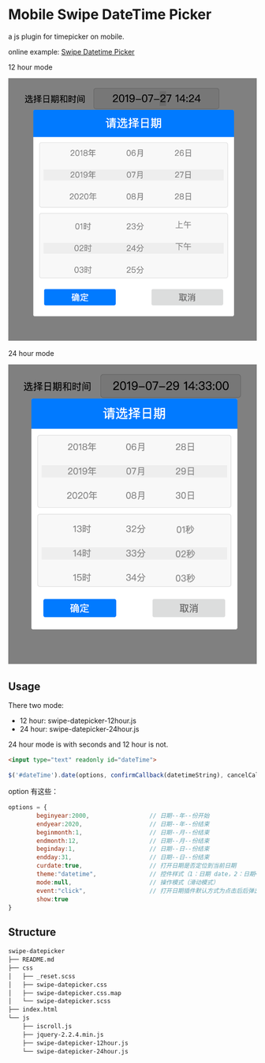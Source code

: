 # Mobile Swipe DateTime Picker

a js plugin for timepicker on mobile.

online example: [Swipe Datetime Picker](http://kylebing.cn/lib/swipe-datepicker)
 
12 hour mode

![12hour](https://github.com/KyleBing/swipe-datepicker/blob/master/github/12hour.png?raw=true)


24 hour mode 

![24hour](https://github.com/KyleBing/swipe-datepicker/blob/master/github/24hour.png?raw=true)





## Usage

There two mode: 

- 12 hour: swipe-datepicker-12hour.js
- 24 hour: swipe-datepicker-24hour.js

24 hour mode is with seconds and 12 hour is not.

```html
<input type="text" readonly id="dateTime">
```

```js
$('#dateTime').date(options, confirmCallback(datetimeString), cancelCallback);
```


option 有这些：

```js
options = {
        beginyear:2000,                 // 日期--年--份开始
        endyear:2020,                   // 日期--年--份结束
        beginmonth:1,                   // 日期--月--份结束
        endmonth:12,                    // 日期--月--份结束
        beginday:1,                     // 日期--日--份结束
        endday:31,                      // 日期--日--份结束
        curdate:true,                   // 打开日期是否定位到当前日期
        theme:"datetime",               // 控件样式（1：日期 date，2：日期+时间 datetime）
        mode:null,                      // 操作模式（滑动模式）
        event:"click",                  // 打开日期插件默认方式为点击后后弹出日期
        show:true
}

```

## Structure

```bash
swipe-datepicker
├── README.md
├── css
│   ├── _reset.scss
│   ├── swipe-datepicker.css
│   ├── swipe-datepicker.css.map
│   └── swipe-datepicker.scss
├── index.html
└── js
    ├── iscroll.js
    ├── jquery-2.2.4.min.js
    ├── swipe-datepicker-12hour.js
    └── swipe-datepicker-24hour.js
```

